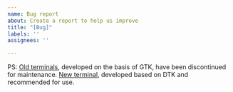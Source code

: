 ```yaml
---
name: Bug report
about: Create a report to help us improve
title: "[Bug]"
labels: ''
assignees: ''

---
```


PS:
[Old terminals](https://github.com/linuxdeepin/deepin-terminal-old), developed on the basis of GTK, have been discontinued for maintenance.
[New terminal](https://github.com/linuxdeepin/deepin-terminal), developed based on DTK and recommended for use.
